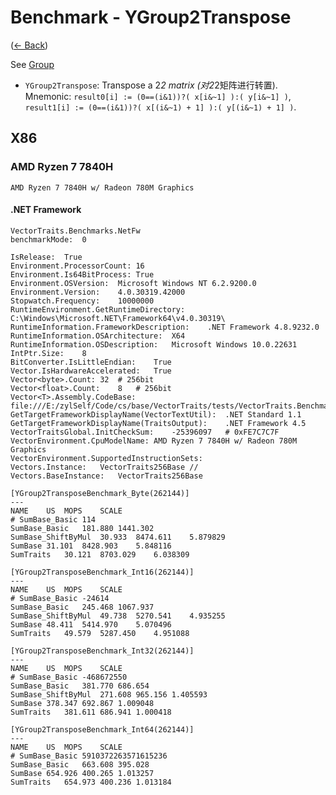 ﻿# Benchmark - YGroup2Transpose
([← Back](README.md))

See [Group](YGroup2Transpose_Group.md)

- `YGroup2Transpose`: Transpose a 2*2 matrix (对2*2矩阵进行转置).
  Mnemonic: `result0[i] := (0==(i&1))?( x[i&~1] ):( y[i&~1] )`, `result1[i] := (0==(i&1))?( x[(i&~1) + 1] ):( y[(i&~1) + 1] )`.

## X86

### AMD Ryzen 7 7840H
`AMD Ryzen 7 7840H w/ Radeon 780M Graphics`

#### .NET Framework

```
VectorTraits.Benchmarks.NetFw
benchmarkMode:	0

IsRelease:	True
Environment.ProcessorCount:	16
Environment.Is64BitProcess:	True
Environment.OSVersion:	Microsoft Windows NT 6.2.9200.0
Environment.Version:	4.0.30319.42000
Stopwatch.Frequency:	10000000
RuntimeEnvironment.GetRuntimeDirectory:	C:\Windows\Microsoft.NET\Framework64\v4.0.30319\
RuntimeInformation.FrameworkDescription:	.NET Framework 4.8.9232.0
RuntimeInformation.OSArchitecture:	X64
RuntimeInformation.OSDescription:	Microsoft Windows 10.0.22631 
IntPtr.Size:	8
BitConverter.IsLittleEndian:	True
Vector.IsHardwareAccelerated:	True
Vector<byte>.Count:	32	# 256bit
Vector<float>.Count:	8	# 256bit
Vector<T>.Assembly.CodeBase:	file:///E:/zylSelf/Code/cs/base/VectorTraits/tests/VectorTraits.Benchmarks/bin/Release/Release/System.Numerics.Vectors.DLL
GetTargetFrameworkDisplayName(VectorTextUtil):	.NET Standard 1.1
GetTargetFrameworkDisplayName(TraitsOutput):	.NET Framework 4.5
VectorTraitsGlobal.InitCheckSum:	-25396097	# 0xFE7C7C7F
VectorEnvironment.CpuModelName:	AMD Ryzen 7 7840H w/ Radeon 780M Graphics
VectorEnvironment.SupportedInstructionSets:	
Vectors.Instance:	VectorTraits256Base	// 
Vectors.BaseInstance:	VectorTraits256Base

[YGroup2TransposeBenchmark_Byte(262144)]
---
NAME	US	MOPS	SCALE
# SumBase_Basic	114
SumBase_Basic	181.880	1441.302
SumBase_ShiftByMul	30.933	8474.611	5.879829
SumBase	31.101	8428.903	5.848116
SumTraits	30.121	8703.029	6.038309

[YGroup2TransposeBenchmark_Int16(262144)]
---
NAME	US	MOPS	SCALE
# SumBase_Basic	-24614
SumBase_Basic	245.468	1067.937
SumBase_ShiftByMul	49.738	5270.541	4.935255
SumBase	48.411	5414.970	5.070496
SumTraits	49.579	5287.450	4.951088

[YGroup2TransposeBenchmark_Int32(262144)]
---
NAME	US	MOPS	SCALE
# SumBase_Basic	-468672550
SumBase_Basic	381.770	686.654
SumBase_ShiftByMul	271.608	965.156	1.405593
SumBase	378.347	692.867	1.009048
SumTraits	381.611	686.941	1.000418

[YGroup2TransposeBenchmark_Int64(262144)]
---
NAME	US	MOPS	SCALE
# SumBase_Basic	5910372263571615236
SumBase_Basic	663.608	395.028
SumBase	654.926	400.265	1.013257
SumTraits	654.973	400.236	1.013184

```

